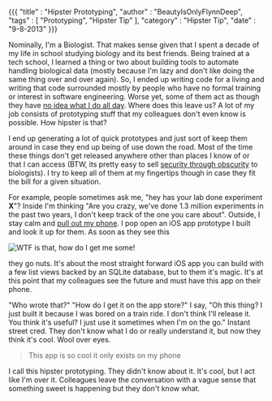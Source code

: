 {{{
  "title"    : "Hipster Prototyping",
  "author"   : "BeautyIsOnlyFlynnDeep",
  "tags"     : [ "Prototyping", "Hipster Tip" ],
  "category" : "Hipster Tip",
  "date"     : "9-8-2013"
}}}

Nominally, I'm a Biologist.  That makes sense given that I spent a decade of my life in school studying biology and its best friends.  Being trained at a tech school, I learned a thing or two about building tools to automate handling biological data (mostly because I'm lazy and don't like doing the same thing over and over again).  So, I ended up writing code for a living and writing that code surrounded mostly by people who have no formal training or interest in software engineering.  Worse yet, some of them act as though they have [no idea what I do all day](http://www.youtube.com/watch?v=ZkwrIZQDt50).  Where does this leave us?  A lot of my job consists of prototyping stuff that my colleagues don't even know is possible.  How hipster is that?  

I end up generating a lot of quick prototypes and just sort of keep them around in case they end up being of use down the road.  Most of the time these things don't get released anywhere other than places I know of or that I can access (BTW, its pretty easy to sell [security through obscurity](http://en.wikipedia.org/wiki/Security_through_obscurity) to biologists).  I try to keep all of them at my fingertips though in case they fit the bill for a given situation. 

For example, people sometimes ask me, "hey has your lab done experiment **X**"?  Inside I'm thinking "Are you crazy, we've done 1.3 million experiments in the past two years, I don't keep track of the one you care about".  Outside, I stay calm and [pull out my phone](http://cuantohipster.com/wp-content/uploads/2012/11/business-casual-hipster-moda-look-wtf-ridiculo-hortera1.jpg).  I pop open an iOS app prototype I built and look it up for them.  As soon as they see this

![WTF is that, how do I get me some!](/images/posts/hipsterPrototype/pert_search_type.png)

they go nuts.  It's about the most straight forward iOS app you can build with a few list views backed by an SQLite database, but to them it's magic.  It's at this point that my colleagues see the future and must have this app on their phone.  

"Who wrote that?" "How do I get it on the app store?"  I say, "Oh this thing? I just built it because I was bored on a train ride. I don't think I'll release it. You think it's useful? I just use it sometimes when I'm on the go."  Instant street cred.  They don't know what I do or really understand it, but now they think it's cool.  Wool over eyes.

> This app is so cool it only exists on my phone

I call this hipster prototyping.  They didn't know about it. It's cool, but I act like I'm over it.  Colleagues leave the conversation with a vague sense that something sweet is happening but they don't know what.
